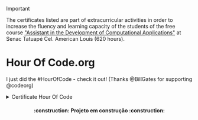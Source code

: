 > [!IMPORTANT]
> The certificates listed are part of extracurricular activities in order to increase the fluency and learning capacity of the students of the free course ["Assistant in the Development of Computational Applications"](https://www.sp.senac.br/cursos-livres/curso-de-assistente-de-desenvolvimento-de-aplicativos-computacionais) at Senac Tatuapé Cel. American Louis (620 hours).

# Hour Of Code.org
I just did the #HourOfCode - check it out! (Thanks @BillGates for supporting @codeorg) 

<details>
  <summary>Certificate Hour Of Code</summary>

<p align="center">
  <img src="https://github.com/diegoppz/senacJS/blob/main/wasArchivementCertifications/badgesAndShields/wasCompleteHourOfCode-eyJuYW1lIjoiRGllZ28gVW1iZWxpbm8iLCJjb3Vyc2UiOiJob3Vyb2Zjb2RlIiwiZG9ub3IiOiJJbmZvc3lzIEZvdW5kYXRpb24gVVNBIn0%3D.jpg">
</p>

[Certificate Validator](https://studio.code.org/certificates/eyJuYW1lIjoiRGllZ28gVW1iZWxpbm8iLCJjb3Vyc2UiOiJob3Vyb2Zjb2RlIiwiZG9ub3IiOiJJbmZvc3lzIEZvdW5kYXRpb24gVVNBIn0) 

## (3) Write your first computer program "Classic Maze" 
>  [How to plan your Hour of Code](https://hourofcode.com/br/how-to)
>  [Curriculum](https://curriculum.code.org/pt-br/hoc/plugged/9/)
>  [Init project](https://studio.code.org/hoc/1)
>  [Continuous](https://studio.code.org/s/course2)

Learn the basic concepts of Computer Science with drag and drop programming. This is a game-like, self-directed tutorial starring video lectures by Bill Gates, Mark Zuckerberg, Angry Birds and Plants vs. Zombies. Learn repeat-loops, conditionals, and basic algorithms. Available in 37 languages.
[Program Content](https://studio.code.org/s/hourofcode/lessons/1)

| Primeiro cabeçalho | Segundo cabeçalho |
| — — — — — — — — — — | — — — — — — — — — — |
| Célula de conteúdo | Célula de conteúdo |
| Célula de conteúdo | Célula de conteúdo |

## (16) FlappyBird game
[FlappyBird Game Project](https://studio.code.org/c/2262938109)
Confira o jogo de Flappy que fiz. (Obrigado @microsoft por apoiar @codeorg) #FlappyCode

<p align="center">
  <img src="https://github.com/diegoppz/senacJS/blob/main/wasArchivementCertifications/badgesAndShields/wasFlappyBirdTestAnimation.gif">
</p>

[emit](https://studio.code.org/congrats?i=_1_e6461769195c8429bd90735f7e2780ec&s=ZmxhcHB5)


### Others code learn

[-]  [codeCademy](https://www.codecademy.com/learn/welcome-to-codecademy)
[   ]  [processing](https://processing.org/)
[ ]  [calculate](https://education.ti.com/en/activities/ti-codes)
[ x ]  [CS50's Introduction to Computer Science](https://www.edx.org/learn/computer-science/harvard-university-cs50-s-introduction-to-computer-science)

# Author
| [<img src="https://avatars.githubusercontent.com/u/54283429?v=4&size=64" width=115><br><sub>Diego Umbelino</sub>](https://github.com/diegoppz) |
| :---: |

</details>

<h4 align="center">    
 :construction:  Projeto em construção  :construction:
</h4>